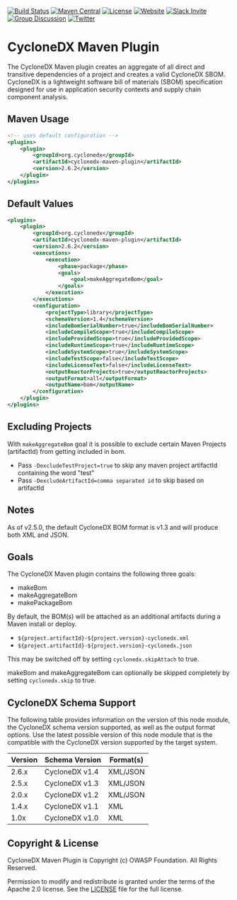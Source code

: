 [![Build Status](https://github.com/CycloneDX/cyclonedx-maven-plugin/workflows/Maven%20CI/badge.svg)](https://github.com/CycloneDX/cyclonedx-maven-plugin/actions?workflow=Maven+CI)
[![Maven Central](https://maven-badges.herokuapp.com/maven-central/org.cyclonedx/cyclonedx-maven-plugin/badge.svg)](https://maven-badges.herokuapp.com/maven-central/org.cyclonedx/cyclonedx-maven-plugin)
[![License](https://img.shields.io/badge/license-Apache%202.0-brightgreen.svg)][License]
[![Website](https://img.shields.io/badge/https://-cyclonedx.org-blue.svg)](https://cyclonedx.org/)
[![Slack Invite](https://img.shields.io/badge/Slack-Join-blue?logo=slack&labelColor=393939)](https://cyclonedx.org/slack/invite)
[![Group Discussion](https://img.shields.io/badge/discussion-groups.io-blue.svg)](https://groups.io/g/CycloneDX)
[![Twitter](https://img.shields.io/twitter/url/http/shields.io.svg?style=social&label=Follow)](https://twitter.com/CycloneDX_Spec)


CycloneDX Maven Plugin
=========

The CycloneDX Maven plugin creates an aggregate of all direct and transitive dependencies of a project 
and creates a valid CycloneDX SBOM. CycloneDX is a lightweight software bill of materials 
(SBOM) specification designed for use in application security contexts and supply chain component analysis.

Maven Usage
-------------------

```xml
<!-- uses default configuration -->
<plugins>
    <plugin>
        <groupId>org.cyclonedx</groupId>
        <artifactId>cyclonedx-maven-plugin</artifactId>
        <version>2.6.2</version>
    </plugin>
</plugins>
```


Default Values
-------------------
```xml
<plugins>
    <plugin>
        <groupId>org.cyclonedx</groupId>
        <artifactId>cyclonedx-maven-plugin</artifactId>
        <version>2.6.2</version>
        <executions>
            <execution>
                <phase>package</phase>
                <goals>
                    <goal>makeAggregateBom</goal>
                </goals>
            </execution>
        </executions>
        <configuration>
            <projectType>library</projectType>
            <schemaVersion>1.4</schemaVersion>
            <includeBomSerialNumber>true</includeBomSerialNumber>
            <includeCompileScope>true</includeCompileScope>
            <includeProvidedScope>true</includeProvidedScope>
            <includeRuntimeScope>true</includeRuntimeScope>
            <includeSystemScope>true</includeSystemScope>
            <includeTestScope>false</includeTestScope>
            <includeLicenseText>false</includeLicenseText>
            <outputReactorProjects>true</outputReactorProjects>
            <outputFormat>all</outputFormat>
            <outputName>bom</outputName>
        </configuration>
    </plugin>
</plugins>
```

Excluding Projects
-------------------
With `makeAggregateBom` goal it is possible to exclude certain Maven Projects (artifactId) from getting included in bom.

* Pass `-DexcludeTestProject=true` to skip any maven project artifactId containing the word "test"
* Pass `-DexcludeArtifactId=comma separated id` to skip based on artifactId

Notes
-------------------
As of v2.5.0, the default CycloneDX BOM format is v1.3 and will produce both XML and JSON.

Goals
-------------------
The CycloneDX Maven plugin contains the following three goals:
* makeBom
* makeAggregateBom
* makePackageBom

By default, the BOM(s) will be attached as an additional artifacts during a Maven install or deploy.

* `${project.artifactId}-${project.version}-cyclonedx.xml`
* `${project.artifactId}-${project.version}-cyclonedx.json`

This may be switched off by setting `cyclonedx.skipAttach` to true.

makeBom and makeAggregateBom can optionally be skipped completely by setting `cyclonedx.skip` to true.

## CycloneDX Schema Support

The following table provides information on the version of this node module, the CycloneDX schema version supported, 
as well as the output format options. Use the latest possible version of this node module that is the compatible with 
the CycloneDX version supported by the target system.

| Version | Schema Version | Format(s) |
| ------- | ----------------- | --------- |
| 2.6.x | CycloneDX v1.4 | XML/JSON |
| 2.5.x | CycloneDX v1.3 | XML/JSON |
| 2.0.x | CycloneDX v1.2 | XML/JSON |
| 1.4.x | CycloneDX v1.1 | XML |
| 1.0x | CycloneDX v1.0 | XML |

Copyright & License
-------------------

CycloneDX Maven Plugin is Copyright (c) OWASP Foundation. All Rights Reserved.

Permission to modify and redistribute is granted under the terms of the Apache 2.0 license. See the [LICENSE] file for the full license.

[License]: https://github.com/CycloneDX/cyclonedx-maven-plugin/blob/master/LICENSE
